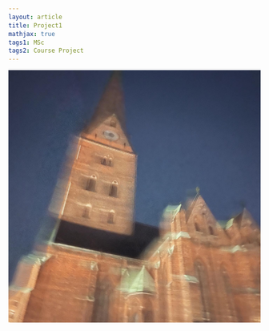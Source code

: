 ```yaml
---
layout: article
title: Project1
mathjax: true
tags1: MSc
tags2: Course Project
---
```



<img class="image image--xl" src="https://github.com/1uwang/1uwang.github.io/blob/master/docs/images/3395F6E7-E427-4E9B-85F4-92274C993F44.JPG"/>

